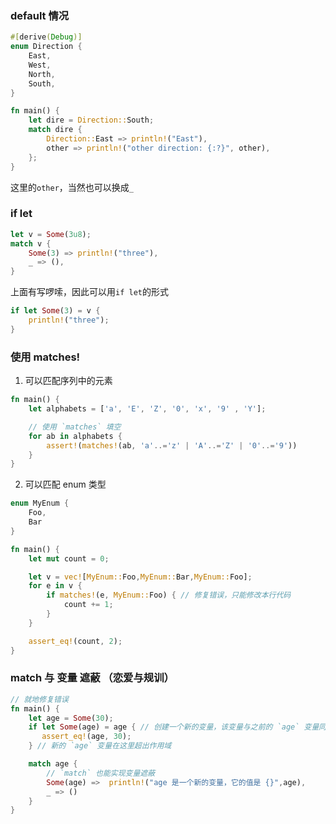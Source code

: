 ### default 情况

```rust
#[derive(Debug)]
enum Direction {
    East,
    West,
    North,
    South,
}

fn main() {
    let dire = Direction::South;
    match dire {
        Direction::East => println!("East"),
        other => println!("other direction: {:?}", other),
    };
}
```

这里的`other`，当然也可以换成`_`

### if let

```rust
let v = Some(3u8);
match v {
    Some(3) => println!("three"),
    _ => (),
}
```

上面有写啰嗦，因此可以用`if let`的形式

```rust
if let Some(3) = v {
    println!("three");
}
```

### 使用 matches!

1. 可以匹配序列中的元素

```rust
fn main() {
    let alphabets = ['a', 'E', 'Z', '0', 'x', '9' , 'Y'];

    // 使用 `matches` 填空
    for ab in alphabets {
        assert!(matches!(ab, 'a'..='z' | 'A'..='Z' | '0'..='9'))
    }
}
```

2. 可以匹配 enum 类型

```rust
enum MyEnum {
    Foo,
    Bar
}

fn main() {
    let mut count = 0;

    let v = vec![MyEnum::Foo,MyEnum::Bar,MyEnum::Foo];
    for e in v {
        if matches!(e, MyEnum::Foo) { // 修复错误，只能修改本行代码
            count += 1;
        }
    }

    assert_eq!(count, 2);
}
```

### match 与 变量 遮蔽 （恋爱与规训）

```rust
// 就地修复错误
fn main() {
    let age = Some(30);
    if let Some(age) = age { // 创建一个新的变量，该变量与之前的 `age` 变量同名
       assert_eq!(age, 30);
    } // 新的 `age` 变量在这里超出作用域

    match age {
        // `match` 也能实现变量遮蔽
        Some(age) =>  println!("age 是一个新的变量，它的值是 {}",age),
        _ => ()
    }
}
```
